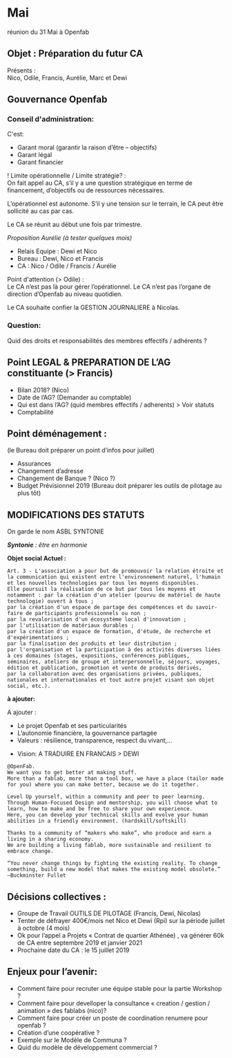 # Mai

réunion du 31 Mai à Openfab

## Objet : Préparation du futur CA

Présents :  
Nico, Odile, Francis, Aurélie, Marc et Dewi

## Gouvernance Openfab

### Conseil d'administration:

C'est:

* Garant moral \(garantir la raison d’être – objectifs\)
* Garant légal
* Garant financier

! Limite opérationnelle / Limite stratégie? :  
On fait appel au CA, s’il y a une question stratégique en terme de financement, d’objectifs ou de ressources nécessaires.

L’opérationnel est autonome. S’il y une tension sur le terrain, le CA peut être sollicité au cas par cas.

Le CA se réunit au début une fois par trimestre.

_Proposition Aurélie \(à tester quelques mois\)_

* Relais Equipe : Dewi et Nico
* Bureau : Dewi, Nico et Francis
* CA : Nico / Odile / Francis / Aurélie

Point d'attention \(&gt; Odile\) :  
Le CA n’est pas là pour gérer l’opérationnel. Le CA n’est pas l’organe de direction d’Openfab au niveau quotidien.

Le CA souhaite confier la GESTION JOURNALIERE à Nicolas.

### Question:

Quid des droits et responsabilités des membres effectifs / adhérents ?

## Point LEGAL & PREPARATION DE L’AG constituante \(&gt; Francis\)

* Bilan 2018? \(Nico\)
* Date de l’AG? \(Demander au comptable\)
* Qui est dans l’AG? \(quid membres effectifs / adherents\) &gt; Voir statuts
* Comptabilité

## Point déménagement :

\(le Bureau doit préparer un point d’infos pour juillet\)

* Assurances
* Changement d’adresse
* Changement de Banque ? \(Nico ?\)
* Budget Prévisionnel 2019 \(Bureau doit préparer les outils de pilotage au plus tôt\)

## MODIFICATIONS DES STATUTS

On garde le nom ASBL SYNTONIE

_**Syntonie** : être en harmonie_

**Objet social Actuel :**

```text
Art. 3 - L'association a pour but de promouvoir la relation étroite et la communication qui existent entre l'environnement naturel, l'humain et les nouvelles technologies par tous les moyens disponibles.
Elle poursuit la réalisation de ce but par tous les moyens et notamment : par la création d'un atelier (pourvu de matériel de haute technologie) ouvert à tous ;
par la création d'un espace de partage des compétences et du savoir-faire de participants professionnels ou non ;
par la revalorisation d'un écosystème local d'innovation ;
par l'utilisation de matériaux durables ;
par la création d'un espace de formation, d'étude, de recherche et d'expérimentations ;
par la finalisation des produits et leur distribution ;
par l'organisation et la participation à des activités diverses liées à ces domaines (stages, expositions, conférences publiques, séminaires, ateliers de groupe et interpersonnelle, séjours, voyages, édition et publication, promotion et vente de produits dérivés,
par la collaboration avec des organisations privées, publiques, nationales et internationales et tout autre projet visant son objet social, etc.).
```

**à ajouter:**

A ajouter :

* Le projet Openfab et ses particularités
* L’autonomie financière, la gouvernance partagée
* Valeurs : résilience, transparence, respect du vivant,…

+ Vision: A TRADUIRE EN FRANCAIS &gt; DEWI

```text
@OpenFab.
We want you to get better at making stuff.
More than a fablab, more than a tool box, we have a place (tailor made for you) where you can make better, because we do it together.

Level Up yourself, within a community and peer to peer learning.
Through Human-Focused Design and mentorship, you will choose what to learn, how to make and be free to share your own experience.
Here, you can develop your technical skills and evolve your human abilities in a friendly environment. (hardskill/softskill)

Thanks to a community of “makers who make”, who produce and earn a living in a sharing economy.
We are building a living fablab, more sustainable and resilient to embrace change.

“You never change things by fighting the existing reality. To change something, build a new model that makes the existing model obsolete.” —Buckminster Fullet
```

## Décisions collectives :

* Groupe de Travail OUTILS DE PILOTAGE \(Francis, Dewi, Nicolas\)
* Tenter de défrayer 400€/mois net Nico et Dewi \(Rpi\) sur la période juillet à octobre \(4 mois\)
* Ok pour l’appel a Projets « Contrat de quartier Athénée\) , va générer 60k de CA entre septembre 2019 et janvier 2021
* Prochaine date du CA : le 15 juillet 2019

## Enjeux pour l’avenir:

* Comment faire pour recruter une équipe stable pour la partie Workshop ?
* Comment faire pour develloper la consultance « creation / gestion / animation » des fablabs \(nico\)?
* Comment faire pour créer un poste de coordination renumere pour openfab ?
* Création d’une coopérative ?
* Exemple sur le Modèle de Communa ?
* Quid du modèle de développement commercial ?


